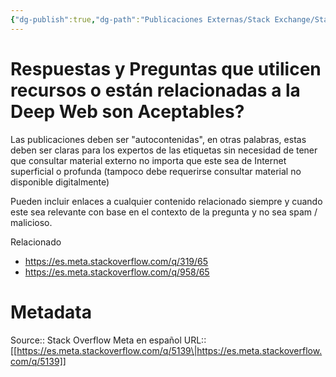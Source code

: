 ```yaml
---
{"dg-publish":true,"dg-path":"Publicaciones Externas/Stack Exchange/Stack Overflow en español/Stack Overflow en español Meta/es.meta.stackoverflow.com-5139.md","permalink":"/publicaciones-externas/stack-exchange/stack-overflow-en-espanol/stack-overflow-en-espanol-meta/es-meta-stackoverflow-com-5139/","title":"Respuestas y Preguntas que utilicen recursos o están relacionadas a la Deep Web son Aceptables?","hide":true,"noteIcon":"default","created":"2024-04-03T12:49:10.730-06:00","updated":"2024-04-05T16:44:04.514-06:00"}
---
```


# Respuestas y Preguntas que utilicen recursos o están relacionadas a la Deep Web son Aceptables?

Las publicaciones deben ser "autocontenidas", en otras palabras, estas deben ser claras para los expertos de las etiquetas sin necesidad de tener que consultar material externo no importa que este sea de Internet superficial o profunda (tampoco debe requerirse consultar material no disponible digitalmente)

Pueden incluir enlaces a cualquier contenido relacionado siempre y cuando este sea relevante con base en el contexto de la pregunta y no sea spam / malicioso.

Relacionado

- https://es.meta.stackoverflow.com/q/319/65
- https://es.meta.stackoverflow.com/q/958/65

# Metadata
Source:: Stack Overflow Meta en español
URL:: [[https://es.meta.stackoverflow.com/q/5139\|https://es.meta.stackoverflow.com/q/5139]]


